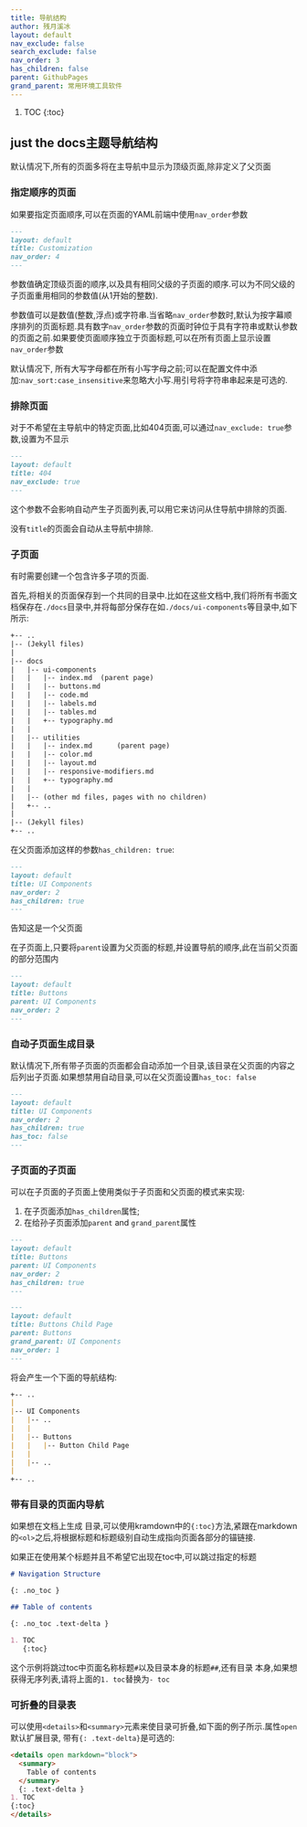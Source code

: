 ```yaml
---
title: 导航结构
author: 残月溪冰
layout: default
nav_exclude: false
search_exclude: false
nav_order: 3
has_children: false
parent: GithubPages
grand_parent: 常用环境工具软件
---
```


1. TOC
{:toc}

## just the docs主题导航结构

默认情况下,所有的页面多将在主导航中显示为顶级页面,除非定义了父页面

### 指定顺序的页面

如果要指定页面顺序,可以在页面的YAML前端中使用`nav_order`参数

```md
---
layout: default
title: Customization
nav_order: 4
---
```

参数值确定顶级页面的顺序,以及具有相同父级的子页面的顺序.可以为不同父级的子页面重用相同的参数值(从1开始的整数).

参数值可以是数值(整数,浮点)或字符串.当省略`nav_order`参数时,默认为按字幕顺序排列的页面标题.具有数字`nav_order`参数的页面时钟位于具有字符串或默认参数的页面之前.如果要使页面顺序独立于页面标题,可以在所有页面上显示设置`nav_order`参数

默认情况下, 所有大写字母都在所有小写字母之前;可以在配置文件中添加:`nav_sort:case_insensitive`来忽略大小写.用引号将字符串串起来是可选的.



### 排除页面

对于不希望在主导航中的特定页面,比如404页面,可以通过`nav_exclude: true`参数,设置为不显示

```md
---
layout: default
title: 404
nav_exclude: true
---
```

这个参数不会影响自动产生子页面列表,可以用它来访问从住导航中排除的页面.

没有`title`的页面会自动从主导航中排除.



### 子页面

有时需要创建一个包含许多子项的页面.

首先,将相关的页面保存到一个共同的目录中.比如在这些文档中,我们将所有书面文档保存在`./docs`目录中,并将每部分保存在如`./docs/ui-components`等目录中,如下所示:

```txt
+-- ..
|-- (Jekyll files)
|
|-- docs
|   |-- ui-components
|   |   |-- index.md  (parent page)
|   |   |-- buttons.md
|   |   |-- code.md
|   |   |-- labels.md
|   |   |-- tables.md
|   |   +-- typography.md
|   |
|   |-- utilities
|   |   |-- index.md      (parent page)
|   |   |-- color.md
|   |   |-- layout.md
|   |   |-- responsive-modifiers.md
|   |   +-- typography.md
|   |
|   |-- (other md files, pages with no children)
|   +-- ..
|
|-- (Jekyll files)
+-- ..
```

在父页面添加这样的参数`has_children: true`:

```md
---
layout: default
title: UI Components
nav_order: 2
has_children: true
---
```

告知这是一个父页面

在子页面上,只要将`parent`设置为父页面的标题,并设置导航的顺序,此在当前父页面的部分范围内

```md
---
layout: default
title: Buttons
parent: UI Components
nav_order: 2
---
```

### 自动子页面生成目录

默认情况下,所有带子页面的页面都会自动添加一个目录,该目录在父页面的内容之后列出子页面.如果想禁用自动目录,可以在父页面设置`has_toc: false`

```md
---
layout: default
title: UI Components
nav_order: 2
has_children: true
has_toc: false
---
```

### 子页面的子页面

可以在子页面的子页面上使用类似于子页面和父页面的模式来实现:

1.   在子页面添加`has_children`属性;
2.   在给孙子页面添加`parent` and `grand_parent`属性

```md
---
layout: default
title: Buttons
parent: UI Components
nav_order: 2
has_children: true
---
```

```md
---
layout: default
title: Buttons Child Page
parent: Buttons
grand_parent: UI Components
nav_order: 1
---
```

将会产生一个下面的导航结构:

```md
+-- ..
|
|-- UI Components
|   |-- ..
|   |
|   |-- Buttons
|   |   |-- Button Child Page
|   |
|   |-- ..
|
+-- ..

```

### 

### 带有目录的页面内导航

如果想在文档上生成 目录,可以使用kramdown中的`{:toc}`方法,紧跟在markdown的`<ol>`之后,将根据标题和标题级别自动生成指向页面各部分的锚链接.

如果正在使用某个标题并且不希望它出现在toc中,可以跳过指定的标题

```md
# Navigation Structure

{: .no_toc }

## Table of contents

{: .no_toc .text-delta }

1. TOC
   {:toc}
```

这个示例将跳过toc中页面名称标题`#`以及目录本身的标题`##`,还有目录 本身,如果想获得无序列表,请将上面的`1. toc`替换为`- toc`



### 可折叠的目录表

可以使用`<details>`和`<summary>`元素来使目录可折叠,如下面的例子所示.属性`open`默认扩展目录, 带有`{: .text-delta}`是可选的:

```md
<details open markdown="block">
  <summary>
    Table of contents
  </summary>
  {: .text-delta }
1. TOC
{:toc}
</details>
```

